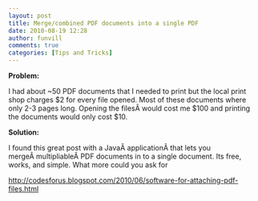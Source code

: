 ```yaml
---
layout: post
title: Merge/combined PDF documents into a single PDF 
date: 2010-08-19 12:28
author: funvill
comments: true
categories: [Tips and Tricks]
---
```

<strong>Problem: </strong>

I had about ~50 PDF documents that I needed to print but the local print shop charges $2 for every file opened. Most of these documents where only 2-3 pages long. Opening the filesÂ would cost me $100 and printing the documents would only cost $10.

<strong>Solution:</strong>

I found this great post with a JavaÂ applicationÂ that lets you mergeÂ multipliableÂ PDF documents in to a single document. Its free, works, and simple. What more could you ask for

<a href="http://codesforus.blogspot.com/2010/06/software-for-attaching-pdf-files.html">http://codesforus.blogspot.com/2010/06/software-for-attaching-pdf-files.html</a>
